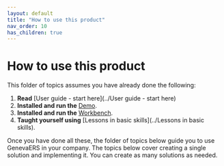 ```yaml
---
layout: default
title: "How to use this product"
nav_order: 10
has_children: true
---
```

# How to use this product
  
This folder of topics assumes you have already done the following:  
1.  **Read** [User guide - start here](../User guide - start here)  
1.  **Installed and run the** [Demo](https://genevaers.github.io/Demo/).  
1.  **Installed and run the** [Workbench](https://genevaers.github.io/Workbench/).  
1.  **Taught yourself using** [Lessons in basic skills](../Lessons in basic skills).  
  
Once you have done all these, the folder of topics below guide you to use GenevaERS in your company.  The topics below cover creating a single solution and implementing it.  You can create as many solutions as needed.

